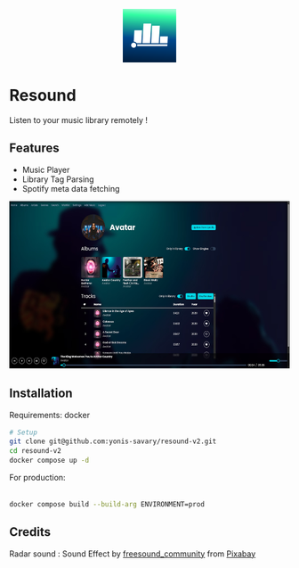 <p align="center">
    <img src="./public/assets/resound96.png" width="96" height="96" alt="Resound logo">
</p>

# Resound

Listen to your music library remotely !

## Features

- Music Player
- Library Tag Parsing
- Spotify meta data fetching

<p align="center">
    <img src="./art/preview.jpeg" height="300">
</p>

## Installation

Requirements: docker

```bash
# Setup
git clone git@github.com:yonis-savary/resound-v2.git
cd resound-v2
docker compose up -d
```


For production:
```bash

docker compose build --build-arg ENVIRONMENT=prod
```

## Credits

Radar sound : Sound Effect by <a href="https://pixabay.com/users/freesound_community-46691455/?utm_source=link-attribution&utm_medium=referral&utm_campaign=music&utm_content=35955">freesound_community</a> from <a href="https://pixabay.com/sound-effects//?utm_source=link-attribution&utm_medium=referral&utm_campaign=music&utm_content=35955">Pixabay</a>